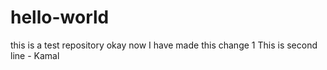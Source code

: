 # hello-world
this is a test repository
okay now I have made this change 1
This is second line - Kamal
